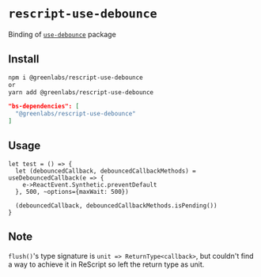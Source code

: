 # `rescript-use-debounce`

Binding of [`use-debounce`](https://github.com/xnimorz/use-debounce) package

## Install

```bash
npm i @greenlabs/rescript-use-debounce
or
yarn add @greenlabs/rescript-use-debounce
```

```json
"bs-dependencies": [
  "@greenlabs/rescript-use-debounce"
]
```

## Usage

```rescript
let test = () => {
  let (debouncedCallback, debouncedCallbackMethods) = useDebouncedCallback(e => {
    e->ReactEvent.Synthetic.preventDefault
  }, 500, ~options={maxWait: 500})

  (debouncedCallback, debouncedCallbackMethods.isPending())
}
```

## Note

`flush()`'s type signature is `unit => ReturnType<callback>`, but couldn't find a way to achieve it in ReScript so left the return type as unit.

